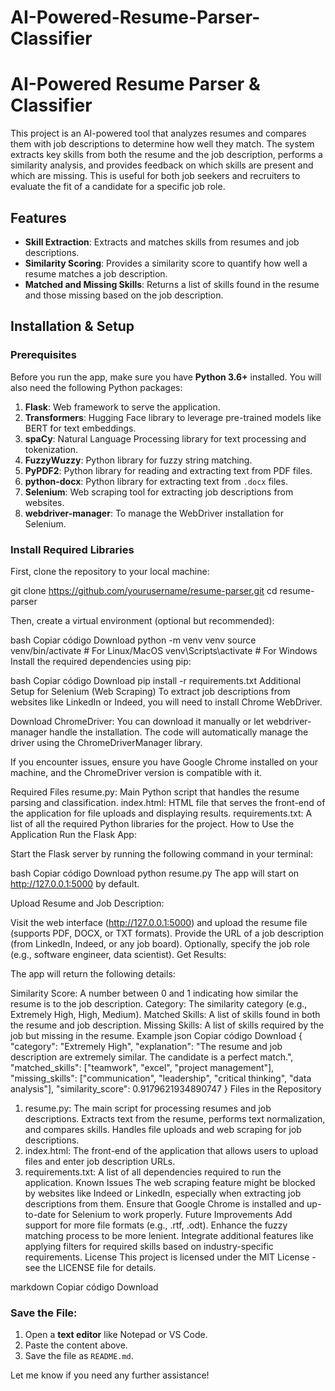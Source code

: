 # AI-Powered-Resume-Parser-Classifier

# AI-Powered Resume Parser & Classifier

This project is an AI-powered tool that analyzes resumes and compares them with job descriptions to determine how well they match. The system extracts key skills from both the resume and the job description, performs a similarity analysis, and provides feedback on which skills are present and which are missing. This is useful for both job seekers and recruiters to evaluate the fit of a candidate for a specific job role.

## Features
- **Skill Extraction**: Extracts and matches skills from resumes and job descriptions.
- **Similarity Scoring**: Provides a similarity score to quantify how well a resume matches a job description.
- **Matched and Missing Skills**: Returns a list of skills found in the resume and those missing based on the job description.

## Installation & Setup

### Prerequisites

Before you run the app, make sure you have **Python 3.6+** installed. You will also need the following Python packages:

1. **Flask**: Web framework to serve the application.
2. **Transformers**: Hugging Face library to leverage pre-trained models like BERT for text embeddings.
3. **spaCy**: Natural Language Processing library for text processing and tokenization.
4. **FuzzyWuzzy**: Python library for fuzzy string matching.
5. **PyPDF2**: Python library for reading and extracting text from PDF files.
6. **python-docx**: Python library for extracting text from `.docx` files.
7. **Selenium**: Web scraping tool for extracting job descriptions from websites.
8. **webdriver-manager**: To manage the WebDriver installation for Selenium.

### Install Required Libraries

First, clone the repository to your local machine:

git clone https://github.com/yourusername/resume-parser.git
cd resume-parser

Then, create a virtual environment (optional but recommended):

bash
Copiar código
Download
python -m venv venv
source venv/bin/activate  # For Linux/MacOS
venv\Scripts\activate  # For Windows
Install the required dependencies using pip:

bash
Copiar código
Download
pip install -r requirements.txt
Additional Setup for Selenium (Web Scraping)
To extract job descriptions from websites like LinkedIn or Indeed, you will need to install Chrome WebDriver.

Download ChromeDriver: You can download it manually or let webdriver-manager handle the installation. The code will automatically manage the driver using the ChromeDriverManager library.

If you encounter issues, ensure you have Google Chrome installed on your machine, and the ChromeDriver version is compatible with it.

Required Files
resume.py: Main Python script that handles the resume parsing and classification.
index.html: HTML file that serves the front-end of the application for file uploads and displaying results.
requirements.txt: A list of all the required Python libraries for the project.
How to Use the Application
Run the Flask App:

Start the Flask server by running the following command in your terminal:

bash
Copiar código
Download
python resume.py
The app will start on http://127.0.0.1:5000 by default.

Upload Resume and Job Description:

Visit the web interface (http://127.0.0.1:5000) and upload the resume file (supports PDF, DOCX, or TXT formats).
Provide the URL of a job description (from LinkedIn, Indeed, or any job board).
Optionally, specify the job role (e.g., software engineer, data scientist).
Get Results:

The app will return the following details:

Similarity Score: A number between 0 and 1 indicating how similar the resume is to the job description.
Category: The similarity category (e.g., Extremely High, High, Medium).
Matched Skills: A list of skills found in both the resume and job description.
Missing Skills: A list of skills required by the job but missing in the resume.
Example
json
Copiar código
Download
{
  "category": "Extremely High",
  "explanation": "The resume and job description are extremely similar. The candidate is a perfect match.",
  "matched_skills": ["teamwork", "excel", "project management"],
  "missing_skills": ["communication", "leadership", "critical thinking", "data analysis"],
  "similarity_score": 0.9179621934890747
}
Files in the Repository
1. resume.py:
The main script for processing resumes and job descriptions.
Extracts text from the resume, performs text normalization, and compares skills.
Handles file uploads and web scraping for job descriptions.
2. index.html:
The front-end of the application that allows users to upload files and enter job description URLs.
3. requirements.txt:
A list of all dependencies required to run the application.
Known Issues
The web scraping feature might be blocked by websites like Indeed or LinkedIn, especially when extracting job descriptions from them.
Ensure that Google Chrome is installed and up-to-date for Selenium to work properly.
Future Improvements
Add support for more file formats (e.g., .rtf, .odt).
Enhance the fuzzy matching process to be more lenient.
Integrate additional features like applying filters for required skills based on industry-specific requirements.
License
This project is licensed under the MIT License - see the LICENSE file for details.

markdown
Copiar código
Download

### Save the File:
1. Open a **text editor** like Notepad or VS Code.
2. Paste the content above.
3. Save the file as `README.md`.

Let me know if you need any further assistance!
